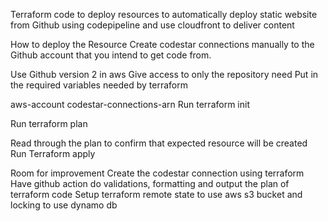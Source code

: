 Terraform code to deploy resources to automatically deploy static website from Github using codepipeline and use
cloudfront to deliver content

How to deploy the Resource
Create codestar connections manually to the Github account that you intend to get code from.

Use Github version 2 in aws
Give access to only the repository need
Put in the required variables needed by terraform

aws-account
codestar-connections-arn
Run terraform init

Run terraform plan

Read through the plan to confirm that expected resource will be created
Run Terraform apply

Room for improvement
Create the codestar connection using terraform
Have github action do validations, formatting and output the plan of terraform code
Setup terraform remote state to use aws s3 bucket and locking to use dynamo db
